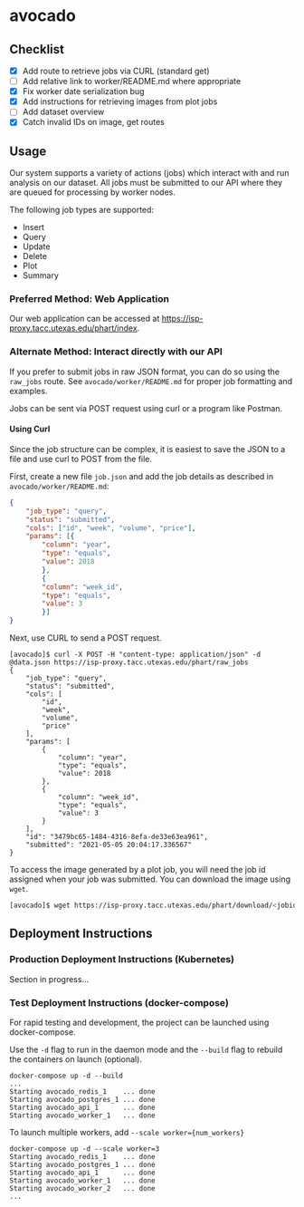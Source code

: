 # avocado

## Checklist

- [x] Add route to retrieve jobs via CURL (standard get)
- [ ] Add relative link to worker/README.md where appropriate
- [x] Fix worker date serialization bug
- [x] Add instructions for retrieving images from plot jobs
- [ ] Add dataset overview
- [x] Catch invalid IDs on image, get routes

## Usage

Our system supports a variety of actions (jobs) which interact with and run analysis on our dataset.  All jobs must be submitted to our API where they are queued for processing by worker nodes.

The following job types are supported:

* Insert
* Query
* Update
* Delete
* Plot
* Summary

### Preferred Method: Web Application

Our web application can be accessed at https://isp-proxy.tacc.utexas.edu/phart/index.

### Alternate Method: Interact directly with our API

If you prefer to submit jobs in raw JSON format, you can do so using the `raw_jobs` route.  See `avocado/worker/README.md` for proper job formatting and examples.

Jobs can be sent via POST request using curl or a program like Postman.

#### Using Curl

Since the job structure can be complex, it is easiest to save the JSON to a file and use curl to POST from the file.

First, create a new file `job.json` and add the job details as described in `avocado/worker/README.md`:

```json
{
    "job_type": "query",
    "status": "submitted",
    "cols": ["id", "week", "volume", "price"],
    "params": [{
        "column": "year",
        "type": "equals",
        "value": 2018
        },
        {
        "column": "week_id",
        "type": "equals",
        "value": 3
        }]
}
```

Next, use CURL to send a POST request.

```
[avocado]$ curl -X POST -H "content-type: application/json" -d @data.json https://isp-proxy.tacc.utexas.edu/phart/raw_jobs
{
    "job_type": "query",
    "status": "submitted",
    "cols": [
        "id",
        "week",
        "volume",
        "price"
    ],
    "params": [
        {
            "column": "year",
            "type": "equals",
            "value": 2018
        },
        {
            "column": "week_id",
            "type": "equals",
            "value": 3
        }
    ],
    "id": "3479bc65-1484-4316-8efa-de33e63ea961",
    "submitted": "2021-05-05 20:04:17.336567"
}
```

To access the image generated by a plot job, you will need the job id assigned when your job was submitted.  You can download the image using `wget`.

```bash
[avocado]$ wget https://isp-proxy.tacc.utexas.edu/phart/download/<jobid>
```

## Deployment Instructions

### Production Deployment Instructions (Kubernetes)

Section in progress...

### Test Deployment Instructions (docker-compose)

For rapid testing and development, the project can be launched using docker-compose.

Use the `-d` flag to run in the daemon mode and the `--build` flag to rebuild the containers on launch (optional).

```
docker-compose up -d --build
...
Starting avocado_redis_1    ... done
Starting avocado_postgres_1 ... done
Starting avocado_api_1      ... done
Starting avocado_worker_1   ... done
```

To launch multiple workers, add `--scale worker={num_workers}`

```
docker-compose up -d --scale worker=3
Starting avocado_redis_1    ... done
Starting avocado_postgres_1 ... done
Starting avocado_api_1      ... done
Starting avocado_worker_1   ... done
Starting avocado_worker_2   ... done
...
```
